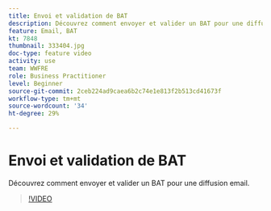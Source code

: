 ```yaml
---
title: Envoi et validation de BAT
description: Découvrez comment envoyer et valider un BAT pour une diffusion email.
feature: Email, BAT
kt: 7848
thumbnail: 333404.jpg
doc-type: feature video
activity: use
team: WWFRE
role: Business Practitioner
level: Beginner
source-git-commit: 2ceb224ad9caea6b2c74e1e813f2b513cd41673f
workflow-type: tm+mt
source-wordcount: '34'
ht-degree: 29%

---
```


# Envoi et validation de BAT

Découvrez comment envoyer et valider un BAT pour une diffusion email.

>[!VIDEO](https://video.tv.adobe.com/v/333404)
